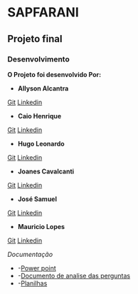 # SAPFARANI
## Projeto final 
### Desenvolvimento
 **O Projeto foi desenvolvido Por:**
* **Allyson Alcantra**

[Git](https://github.com/AllyssonAlcantaraCosta) [Linkedin](https://www.linkedin.com/in/allysson-costa-a95bb611b/)

* **Caio Henrique**

[Git](https://github.com/caiohrochas) [Linkedin](https://www.linkedin.com/in/caio-henrique-529473178/)

* **Hugo Leonardo**

[Git](https://github.com/) [Linkedin](https://www.linkedin.com/in/hugo-leonardo-55827b206/)

* **Joanes Cavalcanti**

[Git](https://github.com/JoanesAraujo) [Linkedin](https://www.linkedin.com/in/joanes-cavalcanti-68b86099/)

* **José Samuel**

[Git](https://github.com/samuelluz98) [Linkedin](https://www.linkedin.com/in/jos%C3%A9-samuel-assun%C3%A7%C3%A3o-luz/)

* **Mauricio Lopes**

[Git](https://github.com/mauriciovlzn) [Linkedin](https://www.linkedin.com/in/mauricio-lopes-916b35a5/)

*Documentação*
* -[Power point]( https://docs.google.com/presentation/d/10C-j7aKruew-dxvz5OhRh4u2Sn71i4Ppbmv152BtVDo/edit?ts=60caabf1#slide=id.gddd52a8251_0_77)
* -[Documento de analise das perguntas](https://docs.google.com/document/d/1pOpag51aajmkTSAfqoa4tTKZo7XTktbtLUTXsumx1Lo/edit?usp=sharing)
* -[Planilhas](https://docs.google.com/spreadsheets/d/1vec2_tDst_2uN8DS7rC5VJqIkJsqkFsAdGtf9moBBEg/edit?usp=sharing)

